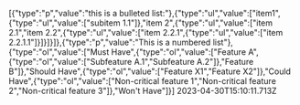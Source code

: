 [{"type":"p","value":"this is a bulleted list:"},{"type":"ul","value":["item1",{"type":"ul","value":["subitem 1.1"]},"item 2",{"type":"ul","value":["item 2.1","item 2.2",{"type":"ul","value":["item 2.2.1",{"type":"ul","value":["item 2.2.1.1"]}]}]}]},{"type":"p","value":"This is a numbered list"},{"type":"ol","value":["Must Have",{"type":"ol","value":["Feature A",{"type":"ol","value":["Subfeature A.1","Subfeature A.2"]},"Feature B"]},"Should Have",{"type":"ol","value":["Feature X1","Feature X2"]},"Could Have",{"type":"ol","value":["Non-critical feature 1","Non-critical feature 2","Non-critical feature 3"]},"Won't Have"]}] 2023-04-30T15:10:11.713Z